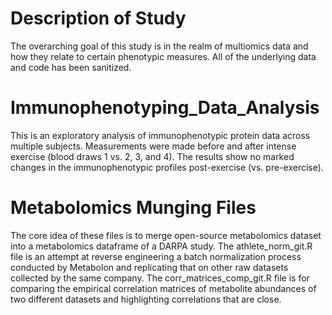 # Description of Study
The overarching goal of this study is in the realm of multiomics data and how they relate to certain phenotypic measures. All of the underlying data and code has been sanitized.

# Immunophenotyping_Data_Analysis

This is an exploratory analysis of immunophenotypic protein data across multiple subjects. Measurements were made before and after intense exercise (blood draws 1 vs. 2, 3, and 4). The results show no marked changes in the immunophenotypic profiles post-exercise (vs. pre-exercise).

# Metabolomics Munging Files
The core idea of these files is to merge open-source metabolomics dataset into a metabolomics dataframe of a DARPA study.
The athlete_norm_git.R file is an attempt at reverse engineering a batch normalization process conducted by Metabolon and replicating that on other raw datasets collected by the same company.
The corr_matrices_comp_git.R file is for comparing the empirical correlation matrices of metabolite abundances of two different datasets and highlighting correlations that are close.
